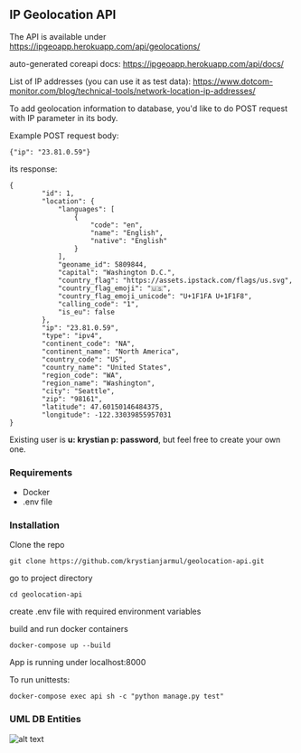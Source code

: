 ## IP Geolocation API

The API is available under https://ipgeoapp.herokuapp.com/api/geolocations/

auto-generated coreapi docs: https://ipgeoapp.herokuapp.com/api/docs/

List of IP addresses (you can use it as test data): https://www.dotcom-monitor.com/blog/technical-tools/network-location-ip-addresses/

To add geolocation information to database, you'd like to do POST request with IP parameter in its body.

Example POST request body:
```
{"ip": "23.81.0.59"}
```
its response:
```
{
        "id": 1,
        "location": {
            "languages": [
                {
                    "code": "en",
                    "name": "English",
                    "native": "English"
                }
            ],
            "geoname_id": 5809844,
            "capital": "Washington D.C.",
            "country_flag": "https://assets.ipstack.com/flags/us.svg",
            "country_flag_emoji": "🇺🇸",
            "country_flag_emoji_unicode": "U+1F1FA U+1F1F8",
            "calling_code": "1",
            "is_eu": false
        },
        "ip": "23.81.0.59",
        "type": "ipv4",
        "continent_code": "NA",
        "continent_name": "North America",
        "country_code": "US",
        "country_name": "United States",
        "region_code": "WA",
        "region_name": "Washington",
        "city": "Seattle",
        "zip": "98161",
        "latitude": 47.60150146484375,
        "longitude": -122.33039855957031
}
```

Existing user is **u: krystian p: password**, but feel free to create your own one.

### Requirements
* Docker
* .env file

### Installation
Clone the repo
```
git clone https://github.com/krystianjarmul/geolocation-api.git
```
go to project directory
```
cd geolocation-api
```
create .env file with required environment variables

build and run docker containers
```
docker-compose up --build
```
App is running under localhost:8000 

To run unittests:
```
docker-compose exec api sh -c "python manage.py test"
```

### UML DB Entities

![alt text](https://i.ibb.co/7SS7xdf/geolocation-this.png)

